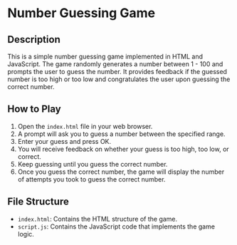 # Number Guessing Game

## Description
This is a simple number guessing game implemented in HTML and JavaScript. The game randomly generates a number between 1 - 100 and prompts the user to guess the number. It provides feedback if the guessed number is too high or too low and congratulates the user upon guessing the correct number.

## How to Play
1. Open the `index.html` file in your web browser.
2. A prompt will ask you to guess a number between the specified range.
3. Enter your guess and press OK.
4. You will receive feedback on whether your guess is too high, too low, or correct.
5. Keep guessing until you guess the correct number.
6. Once you guess the correct number, the game will display the number of attempts you took to guess the correct number.

## File Structure
- `index.html`: Contains the HTML structure of the game.
- `script.js`: Contains the JavaScript code that implements the game logic.
